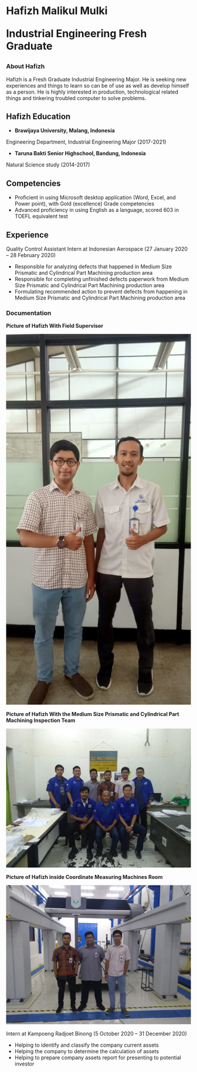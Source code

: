 # <p>Hafizh Malikul Mulki</p> <p>Industrial Engineering Fresh Graduate</p>

### About Hafizh
Hafizh is a Fresh Graduate Industrial Engineering Major. He is seeking new experiences and things to learn so can be of use as well as develop himself as a person. He is highly interested in production, technological related things and tinkering troubled computer to solve problems.

## Hafizh Education
- **Brawijaya University, Malang, Indonesia**
<p>Engineering Department, Industrial Engineering Major (2017-2021)</p>

- **Taruna Bakti Senior Highschool, Bandung, Indonesia**
</p>Natural Science study (2014-2017)</p>

## Competencies
- Proficient in using Microsoft desktop application (Word, Excel, and Power point), with Gold (excellence) Grade competencies
- Advanced proficiency in using English as a language, scored 603 in TOEFL equivalent test

## Experience
Quality Control Assistant Intern at Indonesian Aerospace (27 January 2020 – 28 February 2020)
- Responsible for analyzing defects that happened in Medium Size Prismatic and Cylindrical Part Machining production area
- Responsible for completing unfinished defects paperwork from Medium Size Prismatic and Cylindrical Part Machining production area
- Formulating recommended action to prevent defects from happening in Medium Size Prismatic and Cylindrical Part Machining production area

### Documentation
**<p>Picture of Hafizh With Field Supervisor</p>**

![](https://github.com/hafizhmulki/hafizh_portofolio/blob/main/gambar/WhatsApp%20Image%202020-02-27%20at%201.47.30%20PM%20(1).jpeg?raw=true)

**<p>Picture of Hafizh With the Medium Size Prismatic and Cylindrical Part Machining Inspection Team</p>**

![](https://github.com/hafizhmulki/hafizh_portofolio/blob/main/gambar/WhatsApp%20Image%202020-02-27%20at%207.36.58%20PM.jpeg?raw=true)

**<p>Picture of Hafizh inside Coordinate Measuring Machines Room</p>**

![](https://github.com/hafizhmulki/hafizh_portofolio/blob/main/gambar/WhatsApp%20Image%202020-02-27%20at%204.41.13%20PM.jpeg?raw=true)

Intern at Kampoeng Radjoet Binong (5 October 2020 – 31 December 2020)
- Helping to identify and classify the company current assets
- Helping the company to determine the calculation of assets
- Helping to prepare company assets report for presenting to potential investor

